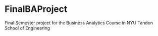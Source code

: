# FinalBAProject
Final Semester project for the Business Analytics Course in NYU Tandon School of Engineering
